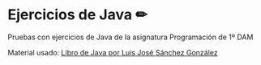 # Ejercicios de Java ✏

Pruebas con ejercicios de Java de la asignatura Programación de 1º DAM

Material usado:
[Libro de Java por Luis José Sánchez González](https://leanpub.com/aprendejava)


